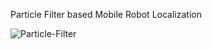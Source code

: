 Particle Filter based Mobile Robot Localization

![Particle-Filter](https://github.com/SubMishMar/probabilistic_robotics/blob/master/chapter4/particle_filters/gifs/ParticleFilterLocalization.gif)

